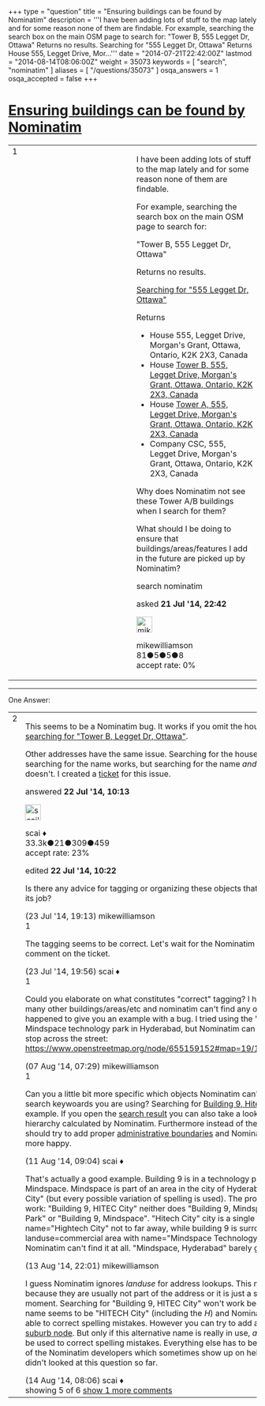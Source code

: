 +++
type = "question"
title = "Ensuring buildings can be found by Nominatim"
description = '''I have been adding lots of stuff to the map lately and for some reason none of them are findable. For example, searching the search box on the main OSM page to search for: &quot;Tower B, 555 Legget Dr, Ottawa&quot; Returns no results. Searching for &quot;555 Legget Dr, Ottawa&quot; Returns  House 555, Legget Drive, Mor...'''
date = "2014-07-21T22:42:00Z"
lastmod = "2014-08-14T08:06:00Z"
weight = 35073
keywords = [ "search", "nominatim" ]
aliases = [ "/questions/35073" ]
osqa_answers = 1
osqa_accepted = false
+++

<div class="headNormal">

# [Ensuring buildings can be found by Nominatim](/questions/35073/ensuring-buildings-can-be-found-by-nominatim)

</div>

<div id="main-body">

<div id="askform">

<table id="question-table" style="width:100%;">
<colgroup>
<col style="width: 50%" />
<col style="width: 50%" />
</colgroup>
<tbody>
<tr>
<td style="width: 30px; vertical-align: top"><div class="vote-buttons">
<span id="post-35073-upvote" class="ajax-command post-vote up" rel="nofollow" title="I like this post (click again to cancel)"> </span>
<div id="post-35073-score" class="post-score" title="current number of votes">
1
</div>
<span id="post-35073-downvote" class="ajax-command post-vote down" rel="nofollow" title="I dont like this post (click again to cancel)"> </span> <span id="favorite-mark" class="ajax-command favorite-mark" rel="nofollow" title="mark/unmark this question as favorite (click again to cancel)"> </span>
<div id="favorite-count" class="favorite-count">
&#10;</div>
</div></td>
<td><div id="item-right">
<div class="question-body">
<p>I have been adding lots of stuff to the map lately and for some reason none of them are findable.</p>
<p>For example, searching the search box on the main OSM page to search for:</p>
<p>"Tower B, 555 Legget Dr, Ottawa"</p>
<p>Returns no results.</p>
<p><a href="https://www.openstreetmap.org/search?query=555%20Legget%20Drive%2C%20Ottawa#map=19/45.34884/-75.91911">Searching for "555 Legget Dr, Ottawa"</a></p>
<p>Returns</p>
<ul>
<li>House 555, Legget Drive, Morgan's Grant, Ottawa, Ontario, K2K 2X3, Canada</li>
<li>House <a href="https://www.openstreetmap.org/way/293306736">Tower B, 555, Legget Drive, Morgan's Grant, Ottawa, Ontario, K2K 2X3, Canada</a></li>
<li>House <a href="https://www.openstreetmap.org/way/293306734">Tower A, 555, Legget Drive, Morgan's Grant, Ottawa, Ontario, K2K 2X3, Canada</a></li>
<li>Company CSC, 555, Legget Drive, Morgan's Grant, Ottawa, Ontario, K2K 2X3, Canada</li>
</ul>
<p>Why does Nominatim not see these Tower A/B buildings when I search for them?</p>
<p>What should I be doing to ensure that buildings/areas/features I add in the future are picked up by Nominatim?</p>
</div>
<div id="question-tags" class="tags-container tags">
<span class="post-tag tag-link-search" rel="tag" title="see questions tagged &#39;search&#39;">search</span> <span class="post-tag tag-link-nominatim" rel="tag" title="see questions tagged &#39;nominatim&#39;">nominatim</span>
</div>
<div id="question-controls" class="post-controls">
&#10;</div>
<div class="post-update-info-container">
<div class="post-update-info post-update-info-user">
<p>asked <strong>21 Jul '14, 22:42</strong></p>
<img src="https://secure.gravatar.com/avatar/a8460f1891830c4cfdfb6707d8cb56ea?s=32&amp;d=identicon&amp;r=g" class="gravatar" width="32" height="32" alt="mikewilliamson&#39;s gravatar image" />
<p><span>mikewilliamson</span><br />
<span class="score" title="81 reputation points">81</span><span title="5 badges"><span class="badge1">●</span><span class="badgecount">5</span></span><span title="5 badges"><span class="silver">●</span><span class="badgecount">5</span></span><span title="8 badges"><span class="bronze">●</span><span class="badgecount">8</span></span><br />
<span class="accept_rate" title="Rate of the user&#39;s accepted answers">accept rate:</span> <span title="mikewilliamson has no accepted answers">0%</span></p>
</div>
</div>
<div id="comments-container-35073" class="comments-container">
&#10;</div>
<div id="comment-tools-35073" class="comment-tools">
&#10;</div>
<div class="clear">
&#10;</div>
<div id="comment-35073-form-container" class="comment-form-container">
&#10;</div>
<div class="clear">
&#10;</div>
</div></td>
</tr>
</tbody>
</table>

------------------------------------------------------------------------

<div class="tabBar">

<span id="sort-top"></span>

<div class="headQuestions">

One Answer:

</div>

</div>

<span id="35079"></span>

<div id="answer-container-35079" class="answer">

<table style="width:100%;">
<colgroup>
<col style="width: 50%" />
<col style="width: 50%" />
</colgroup>
<tbody>
<tr>
<td style="width: 30px; vertical-align: top"><div class="vote-buttons">
<span id="post-35079-upvote" class="ajax-command post-vote up" rel="nofollow" title="I like this post (click again to cancel)"> </span>
<div id="post-35079-score" class="post-score" title="current number of votes">
2
</div>
<span id="post-35079-downvote" class="ajax-command post-vote down" rel="nofollow" title="I dont like this post (click again to cancel)"> </span>
</div></td>
<td><div class="item-right">
<div class="answer-body">
<p>This seems to be a Nominatim bug. It works if you omit the house number, i.e. <a href="https://www.openstreetmap.org/search?query=Tower%20BB%2C%20BLegget%20BDr%2C%20BOttawa">searching for "Tower B, Legget Dr, Ottawa"</a>.</p>
<p>Other addresses have the same issue. Searching for the house number works, searching for the name works, but searching for the name <em>and</em> the house number doesn't. I created a <a href="https://github.com/twain47/Nominatim/issues/164">ticket</a> for this issue.</p>
</div>
<div class="answer-controls post-controls">
&#10;</div>
<div class="post-update-info-container">
<div class="post-update-info post-update-info-user">
<p>answered <strong>22 Jul '14, 10:13</strong></p>
<img src="https://secure.gravatar.com/avatar/52d3234f3be58156770e8a91d575bfbd?s=32&amp;d=identicon&amp;r=g" class="gravatar" width="32" height="32" alt="scai&#39;s gravatar image" />
<p><span>scai ♦</span><br />
<span class="score" title="33317 reputation points"><span>33.3k</span></span><span title="21 badges"><span class="badge1">●</span><span class="badgecount">21</span></span><span title="309 badges"><span class="silver">●</span><span class="badgecount">309</span></span><span title="459 badges"><span class="bronze">●</span><span class="badgecount">459</span></span><br />
<span class="accept_rate" title="Rate of the user&#39;s accepted answers">accept rate:</span> <span title="scai has 168 accepted answers">23%</span></p>
</div>
<div class="post-update-info post-update-info-edited">
<p><span> edited <strong>22 Jul '14, 10:22</strong> </span></p>
</div>
</div>
<div id="comments-container-35079" class="comments-container">
<span id="35114"></span>
<div id="comment-35114" class="comment">
<div id="post-35114-score" class="comment-score">
&#10;</div>
<div class="comment-text">
<p>Is there any advice for tagging or organizing these objects that help Nominatim do its job?</p>
</div>
<div id="comment-35114-info" class="comment-info">
<span class="comment-age">(23 Jul '14, 19:13)</span> <span class="comment-user userinfo">mikewilliamson</span>
</div>
</div>
<span id="35115"></span>
<div id="comment-35115" class="comment">
<div id="post-35115-score" class="comment-score">
1
</div>
<div class="comment-text">
<p>The tagging seems to be correct. Let's wait for the Nominatim maintainers to comment on the ticket.</p>
</div>
<div id="comment-35115-info" class="comment-info">
<span class="comment-age">(23 Jul '14, 19:56)</span> <span class="comment-user userinfo">scai ♦</span>
</div>
</div>
<span id="35606"></span>
<div id="comment-35606" class="comment">
<div id="post-35606-score" class="comment-score">
1
</div>
<div class="comment-text">
<p>Could you elaborate on what constitutes "correct" tagging? I have tried adding many other buildings/areas/etc and nominatim can't find any of them. I just happened to give you an example with a bug. I tried using the "is_in" tag on the Mindspace technology park in Hyderabad, but Nominatim can only find the bus stop across the street: <a href="https://www.openstreetmap.org/node/655159152#map=19/17.44100/78.37798">https://www.openstreetmap.org/node/655159152#map=19/17.44100/78.37798</a></p>
</div>
<div id="comment-35606-info" class="comment-info">
<span class="comment-age">(07 Aug '14, 07:29)</span> <span class="comment-user userinfo">mikewilliamson</span>
</div>
</div>
<span id="35694"></span>
<div id="comment-35694" class="comment">
<div id="post-35694-score" class="comment-score">
1
</div>
<div class="comment-text">
<p>Can you a little bit more specific which objects Nominatim can't find and which search keywoards you are using? Searching for <a href="http://nominatim.openstreetmap.org/search.php?q=Building+9%2C+Hitech+City">Building 9, Hitech Ciy</a> works for example. If you open the <a href="http://nominatim.openstreetmap.org/details.php?place_id=9195428311">search result</a> you can also take a look at the address hierarchy calculated by Nominatim. Furthermore instead of the <em>is_in</em> tag(s) you should try to add proper <a href="https://wiki.openstreetmap.org/wiki/Tag:boundary%3Dadministrative">administrative boundaries</a> and Nominatim will be much more happy.</p>
</div>
<div id="comment-35694-info" class="comment-info">
<span class="comment-age">(11 Aug '14, 09:04)</span> <span class="comment-user userinfo">scai ♦</span>
</div>
</div>
<span id="35794"></span>
<div id="comment-35794" class="comment">
<div id="post-35794-score" class="comment-score">
&#10;</div>
<div class="comment-text">
<p>That's actually a good example. Building 9 is in a technology park named Mindspace. Mindspace is part of an area in the city of Hyderabad named "HITEC City" (but every possible variation of spelling is used). The proper name does not work: "Building 9, HITEC City" neither does "Building 9, Mindspace Technology Park" or "Building 9, Mindspace". "Hitech City" city is a single point of name="Hightech City" not to far away, while building 9 is surrounded by a landuse=commercial area with name="Mindspace Technology Park" and Nominatim can't find it at all. "Mindspace, Hyderabad" barely gets works.</p>
</div>
<div id="comment-35794-info" class="comment-info">
<span class="comment-age">(13 Aug '14, 22:01)</span> <span class="comment-user userinfo">mikewilliamson</span>
</div>
</div>
<span id="35810"></span>
<div id="comment-35810" class="comment not_top_scorer">
<div id="post-35810-score" class="comment-score">
&#10;</div>
<div class="comment-text">
<p>I guess Nominatim ignores <em>landuse</em> for address lookups. This might be intentional because they are usually not part of the address or it is just a shortcoming at the moment. Searching for "Building 9, HITEC City" won't work because the proper name seems to be "HITECH City" (including the <em>H</em>) and Nominatim is currently not able to correct spelling mistakes. However you can try to add an <a href="https://wiki.openstreetmap.org/wiki/Key:name">alt_name</a> to the <a href="https://www.openstreetmap.org/node/2926946739">suburb node</a>. But only if this alternative name is really in use, <em>alt_name</em> should not be used to correct spelling mistakes. Everything else has to be answered by one of the Nominatim developers which sometimes show up on help but apparently didn't looked at this question so far.</p>
</div>
<div id="comment-35810-info" class="comment-info">
<span class="comment-age">(14 Aug '14, 08:06)</span> <span class="comment-user userinfo">scai ♦</span>
</div>
</div>
</div>
<div id="comment-tools-35079" class="comment-tools">
<span class="comments-showing"> showing 5 of 6 </span> <a href="#" class="show-all-comments-link">show 1 more comments</a>
</div>
<div class="clear">
&#10;</div>
<div id="comment-35079-form-container" class="comment-form-container">
&#10;</div>
<div class="clear">
&#10;</div>
</div></td>
</tr>
</tbody>
</table>

</div>

<div class="paginator-container-left">

</div>

</div>

</div>

